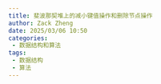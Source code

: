 ```yaml
---
title: 斐波那契堆上的减小键值操作和删除节点操作
author: Zack Zheng
date: 2025/03/06 10:50
categories:
 - 数据结构和算法
tags:
 - 数据结构
 - 算法
---
```

